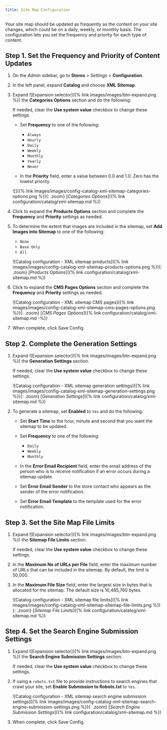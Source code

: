 ```yaml
---
title: Site Map Configuration
---
```


Your site map should be updated as frequently as the content on your site changes, which could be on a daily, weekly, or monthly basis. The configuration lets you set the frequency and priority for each type of content.

## Step 1. Set the Frequency and Priority of Content Updates

1. On the _Admin_ sidebar, go to **Stores** > _Settings_ > **Configuration**.

1. In the left panel, expand **Catalog** and choose **XML Sitemap**.

1. Expand ![Expansion selector]({% link images/images/btn-expand.png %}) the **Categories Options** section and do the following:

    If needed, clear the **Use system value** checkbox to change these settings.

    - Set **Frequency** to one of the following:

        - `Always`
        - `Hourly`
        - `Daily`
        - `Weekly`
        - `Monthly`
        - `Yearly`
        - `Never`

    - In the **Priority** field, enter a value between 0.0 and 1.0. Zero has the lowest priority.

    ![]({% link images/images/config-catalog-xml-sitemap-categories-options.png %}){: .zoom}
    [_Categories Options_]({% link configuration/catalog/xml-sitemap.md %})

1. Click to expand the **Products Options** section and complete the **Frequency** and **Priority** settings as needed.

1. To determine the extent that images are included in the sitemap, set **Add Images into Sitemap** to one of the following:

    - `None`
    - `Base Only`
    - `All`

    ![Catalog configuration - XML sitemap products]({% link images/images/config-catalog-xml-sitemap-products-options.png %}){: .zoom}
    [_Products Options_]({% link configuration/catalog/xml-sitemap.md %})

1. Click to expand the **CMS Pages Options** section and complete the **Frequency** and **Priority** settings as needed.

    ![Catalog configuration - XML sitemap CMS pages]({% link images/images/config-catalog-xml-sitemap-cms-pages-options.png %}){: .zoom}
    [_CMS Pages Options_]({% link configuration/catalog/xml-sitemap.md -%})

1. When complete, click <span class="btn">Save Config</span>.

## Step 2. Complete the Generation Settings

1. Expand ![Expansion selector]({% link images/images/btn-expand.png %}) the **Generation Settings** section.

     If needed, clear the **Use system value** checkbox to change these settings.

    ![Catalog configuration - XML sitemap generation settings]({% link images/images/config-catalog-xml-sitemap-generation-settings.png %}){: .zoom}
    [_Generation Settings_]({% link configuration/catalog/xml-sitemap.md %})

1. To generate a sitemap, set **Enabled** to `Yes` and do the following:

    - Set **Start Time** to the hour, minute and second that you want the sitemap to be updated.

    - Set **Frequency** to one of the following:

        - `Daily`
        - `Weekly`
        - `Monthly`

    - In the **Error Email Recipient** field, enter the email address of the person who is to receive notification if an error occurs during a sitemap update.

    - Set **Error Email Sender** to the store contact who appears as the sender of the error notification.

    - Set **Error Email Template** to the template used for the error notification.

## Step 3. Set the Site Map File Limits

1. Expand ![Expansion selector]({% link images/images/btn-expand.png %}) the **Sitemap File Limits** section.

   If needed, clear the **Use system value** checkbox to change these settings.

1. In the **Maximum No of URLs per File** field, enter the maximum number of URLs that can be included in the sitemap. By default, the limit is 50,000.

1. In the **Maximum File Size** field, enter the largest size in bytes that is allocated for the sitemap. The default size is 10,485,760 bytes.

    ![Catalog configuration - XML sitemap file limits]({% link images/images/config-catalog-xml-sitemap-sitemap-file-limits.png %}){: .zoom}
    [_Sitemap File Limits_]({% link configuration/catalog/xml-sitemap.md %})

## Step 4. Set the Search Engine Submission Settings

1. Expand ![Expansion selector]({% link images/images/btn-expand.png %}) the **Search Engine Submission Settings** section.

    If needed, clear the **Use system value** checkbox to change these settings.

1. If using a `robots.txt` file to provide instructions to search engines that crawl your site, set **Enable Submission to Robots.txt** to `Yes`.

    ![Catalog configuration - XML sitemap search engine submission settings]({% link images/images/config-catalog-xml-sitemap-search-engine-submission-settings.png %}){: .zoom}
    [_Search Engine Submission Settings_]({% link configuration/catalog/xml-sitemap.md %})

1. When complete, click <span class="btn">Save Config</span>.
